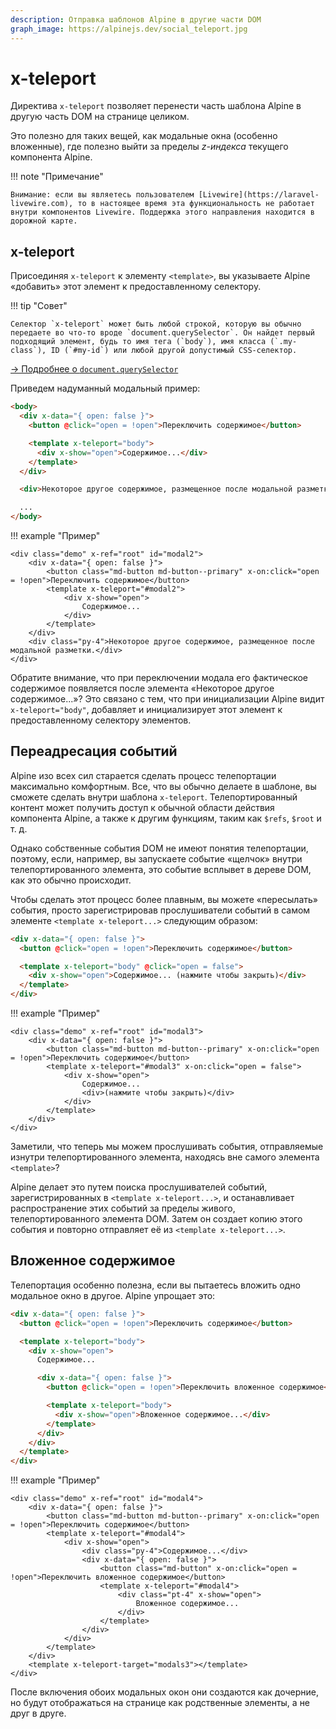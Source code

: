 ```yaml
---
description: Отправка шаблонов Alpine в другие части DOM
graph_image: https://alpinejs.dev/social_teleport.jpg
---
```


# x-teleport

Директива `x-teleport` позволяет перенести часть шаблона Alpine в другую часть DOM на странице целиком.

Это полезно для таких вещей, как модальные окна (особенно вложенные), где полезно выйти за пределы _z-индекса_ текущего компонента Alpine.

!!! note "Примечание"

    Внимание: если вы являетесь пользователем [Livewire](https://laravel-livewire.com), то в настоящее время эта функциональность не работает внутри компонентов Livewire. Поддержка этого направления находится в дорожной карте.

<a name="x-teleport"></a>

## x-teleport

Присоединяя `x-teleport` к элементу `<template>`, вы указываете Alpine «добавить» этот элемент к предоставленному селектору.

!!! tip "Совет"

    Селектор `x-teleport` может быть любой строкой, которую вы обычно передаете во что-то вроде `document.querySelector`. Он найдет первый подходящий элемент, будь то имя тега (`body`), имя класса (`.my-class`), ID (`#my-id`) или любой другой допустимый CSS-селектор.

[→ Подробнее о `document.querySelector`](https://developer.mozilla.org/ru/docs/Web/API/Document/querySelector)

Приведем надуманный модальный пример:

```html
<body>
  <div x-data="{ open: false }">
    <button @click="open = !open">Переключить содержимое</button>

    <template x-teleport="body">
      <div x-show="open">Содержимое...</div>
    </template>
  </div>

  <div>Некоторое другое содержимое, размещенное после модальной разметки.</div>

  ...
</body>
```

!!! example "Пример"

    <div class="demo" x-ref="root" id="modal2">
        <div x-data="{ open: false }">
            <button class="md-button md-button--primary" x-on:click="open = !open">Переключить содержимое</button>
            <template x-teleport="#modal2">
                <div x-show="open">
                    Содержимое...
                </div>
            </template>
        </div>
        <div class="py-4">Некоторое другое содержимое, размещенное после модальной разметки.</div>
    </div>

Обратите внимание, что при переключении модала его фактическое содержимое появляется после элемента «Некоторое другое содержимое...»? Это связано с тем, что при инициализации Alpine видит `x-teleport="body"`, добавляет и инициализирует этот элемент к предоставленному селектору элементов.

<a name="forwarding-events"></a>

## Переадресация событий

Alpine изо всех сил старается сделать процесс телепортации максимально комфортным. Все, что вы обычно делаете в шаблоне, вы сможете сделать внутри шаблона `x-teleport`. Телепортированный контент может получить доступ к обычной области действия компонента Alpine, а также к другим функциям, таким как `$refs`, `$root` и т. д.

Однако собственные события DOM не имеют понятия телепортации, поэтому, если, например, вы запускаете событие «щелчок» внутри телепортированного элемента, это событие всплывет в дереве DOM, как это обычно происходит.

Чтобы сделать этот процесс более плавным, вы можете «пересылать» события, просто зарегистрировав прослушиватели событий в самом элементе `<template x-teleport...>` следующим образом:

```html
<div x-data="{ open: false }">
  <button @click="open = !open">Переключить содержимое</button>

  <template x-teleport="body" @click="open = false">
    <div x-show="open">Содержимое... (нажмите чтобы закрыть)</div>
  </template>
</div>
```

!!! example "Пример"

    <div class="demo" x-ref="root" id="modal3">
        <div x-data="{ open: false }">
            <button class="md-button md-button--primary" x-on:click="open = !open">Переключить содержимое</button>
            <template x-teleport="#modal3" x-on:click="open = false">
                <div x-show="open">
                    Содержимое...
                    <div>(нажмите чтобы закрыть)</div>
                </div>
            </template>
        </div>
    </div>

Заметили, что теперь мы можем прослушивать события, отправляемые изнутри телепортированного элемента, находясь вне самого элемента `<template>`?

Alpine делает это путем поиска прослушивателей событий, зарегистрированных в `<template x-teleport...>`, и останавливает распространение этих событий за пределы живого, телепортированного элемента DOM. Затем он создает копию этого события и повторно отправляет её из `<template x-teleport...>`.

<a name="nesting"></a>

## Вложенное содержимое

Телепортация особенно полезна, если вы пытаетесь вложить одно модальное окно в другое. Alpine упрощает это:

```html
<div x-data="{ open: false }">
  <button @click="open = !open">Переключить содержимое</button>

  <template x-teleport="body">
    <div x-show="open">
      Содержимое...

      <div x-data="{ open: false }">
        <button @click="open = !open">Переключить вложенное содержимое</button>

        <template x-teleport="body">
          <div x-show="open">Вложенное содержимое...</div>
        </template>
      </div>
    </div>
  </template>
</div>
```

!!! example "Пример"

    <div class="demo" x-ref="root" id="modal4">
        <div x-data="{ open: false }">
            <button class="md-button md-button--primary" x-on:click="open = !open">Переключить содержимое</button>
            <template x-teleport="#modal4">
                <div x-show="open">
                    <div class="py-4">Содержимое...</div>
                    <div x-data="{ open: false }">
                        <button class="md-button" x-on:click="open = !open">Переключить вложенное содержимое</button>
                        <template x-teleport="#modal4">
                            <div class="pt-4" x-show="open">
                                Вложенное содержимое...
                            </div>
                        </template>
                    </div>
                </div>
            </template>
        </div>
        <template x-teleport-target="modals3"></template>
    </div>

После включения обоих модальных окон они создаются как дочерние, но будут отображаться на странице как родственные элементы, а не друг в друге.
